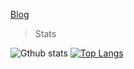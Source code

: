 [Blog](https://xyz1024.top/)

> Stats

![Gthub stats](https://github-readme-stats.vercel.app/api?username=XYZ1024-alt&count_private=true)
[![Top Langs](https://github-readme-stats.vercel.app/api/top-langs/?username=XYZ1024-alt&layout=Demo)](https://github.com/anuraghazra/github-readme-stats)
